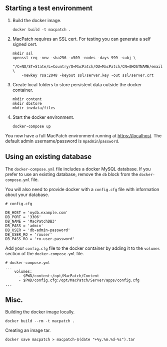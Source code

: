 ## Starting a test environment

1. Build the docker image.

    ```
    docker build -t macpatch .
    ```

2. MacPatch requires an SSL cert. For testing you can generate a self signed cert.

    ```
    mkdir ssl
    openssl req -new -sha256 -x509 -nodes -days 999 -subj \
        "/C=NO/ST=State/L=Country/O=MacPatch/OU=MacPatch/CN=$HOSTNAME/emailAddress=admin@mpdemo.com" \
        -newkey rsa:2048 -keyout ssl/server.key -out ssl/server.crt
    ```

3. Create local folders to store persistent data outside the docker container.

    ```
    mkdir content
    mkdir dbstore
    mkdir invdata/files
    ```

4. Start the docker environment.

    ```
    docker-compose up
    ```

You now have a full MacPatch environment running at [https://localhost](https://localhost). The default admin username/password is `mpadmin`/`password`.

## Using an existing database

The `docker-compose.yml` file includes a docker MySQL database. If you prefer to use an existing database, remove the `db` block from the `docker-compose.yml` file.

You will also need to provide docker with a `config.cfg` file with information about your database.

```
# config.cfg

DB_HOST = 'mydb.example.com'
DB_PORT = '3306'
DB_NAME = 'MacPatchDB3'
DB_PASS = 'admin'
DB_USER = 'db-admin-password'
DB_USER_RO = 'rouser'
DB_PASS_RO = 'ro-user-password'
```

Add your `config.cfg` file to the docker container by adding it to the `volumes` section of the `docker-compose.yml` file.

```
# docker-compose.yml
...
    volumes:
      - $PWD/content:/opt/MacPatch/Content
      - $PWD/config.cfg:/opt/MacPatch/Server/apps/config.cfg
...
```

## Misc.

Building the docker image locally.

```
docker build --rm -t macpatch .
```

Creating an image tar.

```
docker save macpatch > macpatch-$(date "+%y.%m.%d-%s").tar
```

